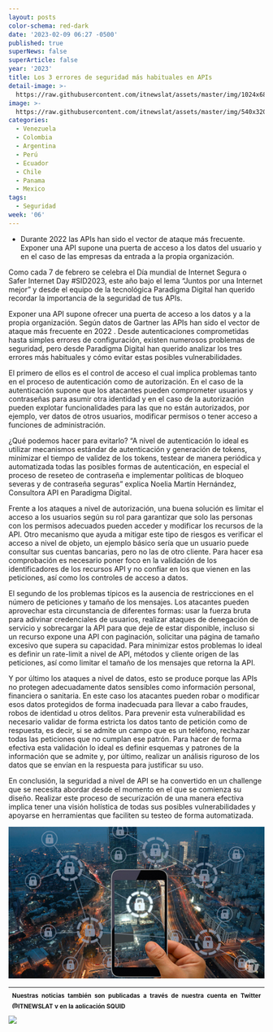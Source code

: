 ```yaml
---
layout: posts
color-schema: red-dark
date: '2023-02-09 06:27 -0500'
published: true
superNews: false
superArticle: false
year: '2023'
title: Los 3 errores de seguridad más habituales en APIs
detail-image: >-
  https://raw.githubusercontent.com/itnewslat/assets/master/img/1024x680/seguridad-mobil-g.jpg
image: >-
  https://raw.githubusercontent.com/itnewslat/assets/master/img/540x320/seguridad-mobil-p.jpg
categories:
  - Venezuela
  - Colombia
  - Argentina
  - Perú
  - Ecuador
  - Chile
  - Panama
  - Mexico
tags:
  - Seguridad
week: '06'
---
```

- Durante 2022 las APIs han sido el vector de ataque más frecuente. Exponer una API supone una puerta de acceso a los datos del usuario y en el caso de las empresas da entrada a la propia organización.

Como cada 7 de febrero se celebra el Día mundial de Internet Segura o Safer Internet Day #SID2023, este año bajo el lema “Juntos por una Internet mejor” y desde el equipo de la tecnológica Paradigma Digital han querido recordar la importancia de la seguridad de tus APIs.

Exponer una API supone ofrecer una puerta de acceso a los datos y a la propia organización. Según datos de Gartner las APIs han sido el vector de ataque más frecuente en 2022 . Desde autenticaciones comprometidas hasta simples errores de configuración, existen numerosos problemas de seguridad, pero desde Paradigma Digital han querido analizar los tres errores más habituales y cómo evitar estas posibles vulnerabilidades.

El primero de ellos es el control de acceso el cual implica problemas tanto en el proceso de autenticación como de autorización. En el caso de la autenticación supone que los atacantes pueden comprometer usuarios y contraseñas para asumir otra identidad y en el caso de la autorización pueden explotar funcionalidades para las que no están autorizados, por ejemplo, ver datos de otros usuarios, modificar permisos o tener acceso a funciones de administración.

¿Qué podemos hacer para evitarlo? “A nivel de autenticación lo ideal es utilizar mecanismos estándar de autenticación y generación de tokens, minimizar el tiempo de validez de los tokens, testear de manera periódica y automatizada todas las posibles formas de autenticación, en especial el proceso de reseteo de contraseña e implementar políticas de bloqueo severas y de contraseña seguras” explica Noelia Martín Hernández, Consultora API en Paradigma Digital.

Frente a los ataques a nivel de autorización, una buena solución es limitar el acceso a los usuarios según su rol para garantizar que solo las personas con los permisos adecuados pueden acceder y modificar los recursos de la API. Otro mecanismo que ayuda a mitigar este tipo de riesgos es verificar el acceso a nivel de objeto, un ejemplo básico sería que un usuario puede consultar sus cuentas bancarias, pero no las de otro cliente. Para hacer esa comprobación es necesario poner foco en la validación de los identificadores de los recursos API y no confiar en los que vienen en las peticiones, así como los controles de acceso a datos. 

El segundo de los problemas típicos es la ausencia de restricciones en el número de peticiones y tamaño de los mensajes. Los atacantes pueden aprovechar esta circunstancia de diferentes formas: usar la fuerza bruta para adivinar credenciales de usuarios, realizar ataques de denegación de servicio y sobrecargar la API para que deje de estar disponible, incluso si un recurso expone una API con paginación, solicitar una página de tamaño excesivo que supera su capacidad. Para minimizar estos problemas lo ideal es definir un rate-limit a nivel de API, métodos y cliente origen de las peticiones, así como limitar el tamaño de los mensajes que retorna la API.

Y por último los ataques a nivel de datos, esto se produce porque las APIs no protegen adecuadamente datos sensibles como información personal, financiera o sanitaria. En este caso los atacantes pueden robar o modificar esos datos protegidos de forma inadecuada para llevar a cabo fraudes, robos de identidad u otros delitos. Para prevenir esta vulnerabilidad es necesario validar de forma estricta los datos tanto de petición como de respuesta, es decir, si se admite un campo que es un teléfono, rechazar todas las peticiones que no cumplan ese patrón. Para hacer de forma efectiva esta validación lo ideal es definir esquemas y patrones de la información que se admite y, por último, realizar un análisis riguroso de los datos que se envían en la respuesta para justificar su uso.

En conclusión, la seguridad a nivel de API se ha convertido en un challenge que se necesita abordar desde el momento en el que se comienza su diseño. Realizar este proceso de securización de una manera efectiva implica tener una visión holística de todas sus posibles vulnerabilidades y apoyarse en herramientas que faciliten su testeo de forma automatizada.

![](https://raw.githubusercontent.com/itnewslat/assets/master/img/540x320/seguridad-mobil-p.jpg)

<table style="height: 42px;" width="569">
<tbody>
<tr>
<td style="text-align: justify;"><sub><strong>Nuestras noticias también son publicadas a través de nuestra cuenta en Twitter <a href="https://twitter.com/itnewslat?lang=es">@ITNEWSLAT</a> y en la aplicación <a href="https://squidapp.co/en/">SQUID</a></strong></sub></td>
</tr>
</tbody>
</table>

<img src="https://tracker.metricool.com/c3po.jpg?hash=56f88a41e39ab42c063cc51676587a04"/>